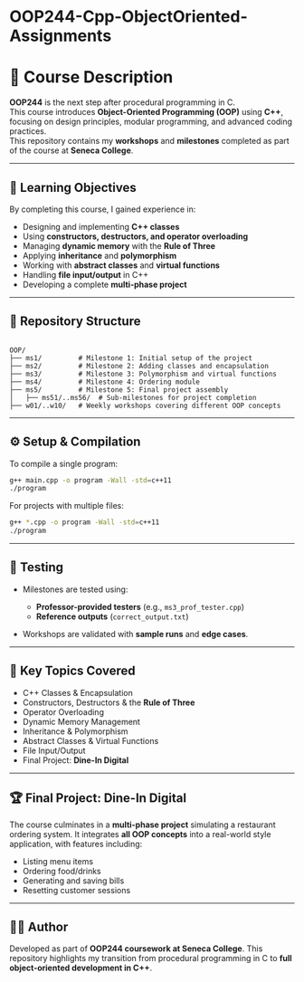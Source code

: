 # OOP244-Cpp-ObjectOriented-Assignments
# 📌 Course Description
**OOP244** is the next step after procedural programming in C.  
This course introduces **Object-Oriented Programming (OOP)** using **C++**, focusing on design principles, modular programming, and advanced coding practices.  
This repository contains my **workshops** and **milestones** completed as part of the course at **Seneca College**.

---

## 🎯 Learning Objectives
By completing this course, I gained experience in:
- Designing and implementing **C++ classes**
- Using **constructors, destructors, and operator overloading**
- Managing **dynamic memory** with the **Rule of Three**
- Applying **inheritance** and **polymorphism**
- Working with **abstract classes** and **virtual functions**
- Handling **file input/output** in C++
- Developing a complete **multi-phase project**

---

## 📂 Repository Structure
```

OOP/
├── ms1/         # Milestone 1: Initial setup of the project
├── ms2/         # Milestone 2: Adding classes and encapsulation
├── ms3/         # Milestone 3: Polymorphism and virtual functions
├── ms4/         # Milestone 4: Ordering module
├── ms5/         # Milestone 5: Final project assembly
│   ├── ms51/..ms56/  # Sub-milestones for project completion
├── w01/..w10/   # Weekly workshops covering different OOP concepts

````

---

## ⚙️ Setup & Compilation
To compile a single program:
```bash
g++ main.cpp -o program -Wall -std=c++11
./program
````

For projects with multiple files:

```bash
g++ *.cpp -o program -Wall -std=c++11
./program
```

---

## 🧪 Testing

* Milestones are tested using:

  * **Professor-provided testers** (e.g., `ms3_prof_tester.cpp`)
  * **Reference outputs** (`correct_output.txt`)
* Workshops are validated with **sample runs** and **edge cases**.

---

## 📖 Key Topics Covered

* C++ Classes & Encapsulation
* Constructors, Destructors & the **Rule of Three**
* Operator Overloading
* Dynamic Memory Management
* Inheritance & Polymorphism
* Abstract Classes & Virtual Functions
* File Input/Output
* Final Project: **Dine-In Digital**

---

## 🏆 Final Project: Dine-In Digital

The course culminates in a **multi-phase project** simulating a restaurant ordering system.
It integrates **all OOP concepts** into a real-world style application, with features including:

* Listing menu items
* Ordering food/drinks
* Generating and saving bills
* Resetting customer sessions

---

## 👨‍💻 Author

Developed as part of **OOP244 coursework at Seneca College**.
This repository highlights my transition from procedural programming in C to **full object-oriented development in C++**.
